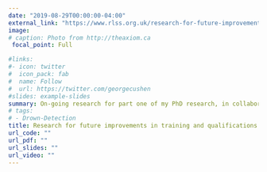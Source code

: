 ```yaml
---
date: "2019-08-29T00:00:00-04:00"
external_link: "https://www.rlss.org.uk/research-for-future-improvements-in-training-and-qualifications"
image:
# caption: Photo from http://theaxiom.ca
 focal_point: Full

#links:
#- icon: twitter
#  icon_pack: fab
#  name: Follow
#  url: https://twitter.com/georgecushen
#slides: example-slides
summary: On-going research for part one of my PhD research, in collaboration with RLSS UK, RLNI & Kings College London. 
# tags:
# - Drown-Detection
title: Research for future improvements in training and qualifications. 
url_code: ""
url_pdf: ""
url_slides: ""
url_video: ""
---
```



